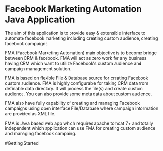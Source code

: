 # Facebook Marketing Automation Java Application
The aim of this application is to provide easy &amp; extensible interface to automate facebook marketing including creating custom audience, creating facebook campaigns. 

FMA (Facebook Marketing Automation) main objective is to become bridge between CRM & facebook. FMA will act as zero work for any business having CRM which want to utilize Facebook's custom audience and campaign management solution. 

FMA is based on flexible File & Database source for creating Facebook custom audience. FMA is highly configurable for taking CRM data from definable data directory. It will process the file(s) and create custom audience. You can also provide some meta data about custom audience. 

FMA also have fully capability of creating and managing Facebook campaigns using open interface File/Database where campaign information are provided as XML file. 

FMA is Java based web app which requires apache tomcat 7+ and totally independent which application can use FMA for creating custom audience and managing facebook campaing. 

#Getting Started
